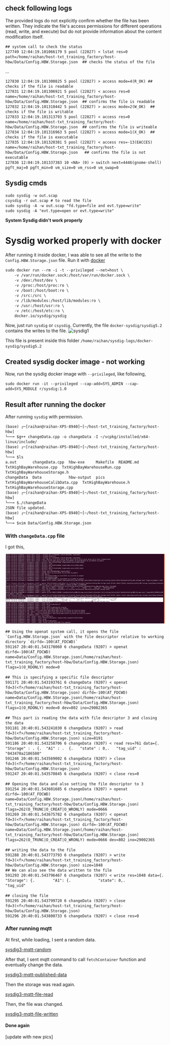 ## check following logs
The provided logs do not explicitly confirm whether the file has been written. They indicate the file's access permissions for different operations (read, write, and execute) but do not provide information about the content modification itself.

```
## system call to check the status
127749 12:04:19.101066179 5 pool (22827) < lstat res=0 path=/home/raihan/host-txt_training_factory/host-hbw/Data/Config.HBW.Storage.json  ## checks the status of the file
```
...
```
127830 12:04:19.101300825 5 pool (22827) > access mode=4(R_OK) ## checks if the file is readable
127831 12:04:19.101306921 5 pool (22827) < access res=0 name=/home/raihan/host-txt_training_factory/host-hbw/Data/Config.HBW.Storage.json  ## confirms the file is readable
127832 12:04:19.101310442 5 pool (22827) > access mode=2(W_OK)  ## checks if the file is writable
127833 12:04:19.101313793 5 pool (22827) < access res=0 name=/home/raihan/host-txt_training_factory/host-hbw/Data/Config.HBW.Storage.json  ## confirms the file is writeable
127834 12:04:19.101316963 5 pool (22827) > access mode=1(X_OK)  ## checks if the file is executable
127835 12:04:19.101320381 5 pool (22827) < access res=-13(EACCES) name=/home/raihan/host-txt_training_factory/host-hbw/Data/Config.HBW.Storage.json   ## confirms the file is not executable
127836 12:04:19.101337383 10 <NA> (0) > switch next=4446(gnome-shell) pgft_maj=0 pgft_min=0 vm_size=0 vm_rss=0 vm_swap=0 
```


## Sysdig cmds
```
sudo sysdig -w out.scap
csysdig -r out.scap # to read the file
sudo sysdig -A -w out.scap "fd.type=file and evt.type=write"
sudo sysdig -A "evt.type=open or evt.type=write"
```
**System Sysdig didn't work properly**

# Sysdig worked properly with docker
After running it inside docker, I was able to see all the write to the `Config.HBW.Storage.json` file.
Run it with [docker](https://github.com/draios/sysdig#getting-started)
```
sudo docker run --rm -i -t --privileged --net=host \
    -v /var/run/docker.sock:/host/var/run/docker.sock \
    -v /dev:/host/dev \
    -v /proc:/host/proc:ro \
    -v /boot:/host/boot:ro \
    -v /src:/src \
    -v /lib/modules:/host/lib/modules:ro \
    -v /usr:/host/usr:ro \
    -v /etc:/host/etc:ro \
    docker.io/sysdig/sysdig
```

Now, just run `sysdig` or `csysdig`. 
Currently, the file `docker-sysdig/sysdig5.2` contains the writes to the file.
![sysdig1](pics/sysdig1)

This file is present inside this folder `/home/raihan/sysdig-logs/docker-sysdig/sysdig5.2`

## Created sysdig docker image - not working
Now, run the sysdig docker image with `--privileged`, like following,
```
sudo docker run -it --privileged --cap-add=SYS_ADMIN --cap-add=SYS_MODULE r/sysdig:1.0
```

## Result after running the docker
After running `sysdig` with permission.
```
(base) ┌─[raihan@raihan-XPS-8940]─[~/host-txt_training_factory/host-hbw]
└──╼ $g++ changeData.cpp -o changeData -I ~/vcpkg/installed/x64-linux/include/
(base) ┌─[raihan@raihan-XPS-8940]─[~/host-txt_training_factory/host-hbw]
└──╼ $ls
a.out       changeData.cpp  hbw-exe     Makefile  README.md                         TxtHighBayWarehouse.cpp  TxtHighBayWarehouseRun.cpp      TxtHighBayWarehouseStorage.h
changeData  Data            hbw-output  pics      TxtHighBayWarehouseCalibData.cpp  TxtHighBayWarehouse.h    TxtHighBayWarehouseStorage.cpp
(base) ┌─[raihan@raihan-XPS-8940]─[~/host-txt_training_factory/host-hbw]
└──╼ $./changeData
JSON file updated.
(base) ┌─[raihan@raihan-XPS-8940]─[~/host-txt_training_factory/host-hbw]
└──╼ $vim Data/Config.HBW.Storage.json
```

### With `changeData.cpp` file
I got this,

![sysdig2](pics/sysdig2.png)

```
## Using the openat system call, it opens the file `Config.HBW.Storage.json` with the file descriptor relative to working directory `dirfd=-100(AT_FDCWD)`
591167 20:40:01.543178060 6 changeData (9207) > openat dirfd=-100(AT_FDCWD) name=Data/Config.HBW.Storage.json(/home/raihan/host-txt_training_factory/host-hbw/Data/Config.HBW.Storage.json) flags=1(O_RDONLY) mode=0

## This is specifying a specific file descriptor
591171 20:40:01.543193761 6 changeData (9207) < openat fd=3(<f>/home/raihan/host-txt_training_factory/host-hbw/Data/Config.HBW.Storage.json) dirfd=-100(AT_FDCWD) name=Data/Config.HBW.Storage.json(/home/raihan/host-txt_training_factory/host-hbw/Data/Config.HBW.Storage.json) flags=1(O_RDONLY) mode=0 dev=802 ino=29002365

## This part is reading the data with file descriptor 3 and closing the data
591181 20:40:01.543241030 6 changeData (9207) > read fd=3(<f>/home/raihan/host-txt_training_factory/host-hbw/Data/Config.HBW.Storage.json) size=8191
591186 20:40:01.543258706 6 changeData (9207) < read res=761 data={. "Storage" : . {.  "A1" : .  {.   "state" : 0,.   "tag_uid" : "043470a2186580"
591246 20:40:01.543569002 6 changeData (9207) > close fd=3(<f>/home/raihan/host-txt_training_factory/host-hbw/Data/Config.HBW.Storage.json)
591247 20:40:01.543570845 6 changeData (9207) < close res=0

## Opening the data and also setting the file descriptor to 3
591254 20:40:01.543601685 6 changeData (9207) > openat dirfd=-100(AT_FDCWD) name=Data/Config.HBW.Storage.json(/home/raihan/host-txt_training_factory/host-hbw/Data/Config.HBW.Storage.json) flags=262(O_TRUNC|O_CREAT|O_WRONLY) mode=0666
591269 20:40:01.543675782 6 changeData (9207) < openat fd=3(<f>/home/raihan/host-txt_training_factory/host-hbw/Data/Config.HBW.Storage.json) dirfd=-100(AT_FDCWD) name=Data/Config.HBW.Storage.json(/home/raihan/host-txt_training_factory/host-hbw/Data/Config.HBW.Storage.json) flags=262(O_TRUNC|O_CREAT|O_WRONLY) mode=0666 dev=802 ino=29002365

## writing the data to the file
591288 20:40:01.543773793 6 changeData (9207) > write fd=3(<f>/home/raihan/host-txt_training_factory/host-hbw/Data/Config.HBW.Storage.json) size=1048
## We can also see the data written to the file
591293 20:40:01.543796467 6 changeData (9207) < write res=1048 data={.    "Storage": {.        "A1": {.            "state": 0,.            "tag_uid"

## closing the file
591295 20:40:01.543799720 6 changeData (9207) > close fd=3(<f>/home/raihan/host-txt_training_factory/host-hbw/Data/Config.HBW.Storage.json)
591296 20:40:01.543800733 6 changeData (9207) < close res=0
```

### After running mqtt
At first, while loading, I sent a random data.

[sysdig3-mqtt-random](pics/sysdig3-mqtt1.png)

After that, I sent mqtt command to call `fetchContainer` function and eventually change the data.

[sysdig3-mqtt-published-data](pics/sysdig3-mqtt4pub.png)

Then the storage was read again.

[sysdig3-mqtt-file-read](pics/sysdig3-mqtt2read.png)

Then, the file was changed.

[sysdig3-mqtt-file-written](pics/sysdig3-mqtt3write.png)


#### Done again
[update with new pics]
